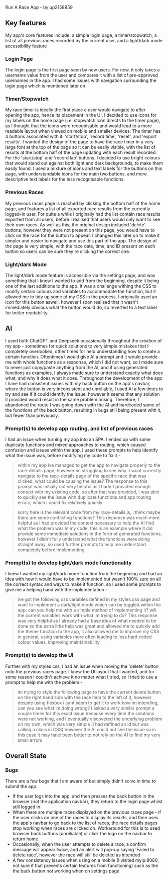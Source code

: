 Run A Race App - by up2158859
## Key features
My app's core features include: a simple login page, a timer/stopwatch, a list of all previous races recorded by the current user, and a light/dark mode accessibility feature


### Login Page
The login page is the first page seen by new users. For now, it only takes a username value from the user and compares it with a list of pre-approved usernames in the app. I had some issues with navigation surrounding the login page which is mentioned later on


### Timer/Stopwatch
My race timer is ideally the first place a user would navigate to after opening the app, hence its placement in the UI. I decided to use icons for my labels on the home page (i.e. stopwatch icon directs to the timer page), as I thought that the icons were recognisable and would lead to a more readable layout when viewed on mobile and smaller devices.
The timer has 4 buttons associated with it: 'start/stop', 'record time', 'reset', and 'export results'. I wanted the design of the page to have the race timer in a very large font at the top of the page so it can be easily visible, with the list of results at the bottom half of the page updating with each result recorded. For the 'start/stop' and 'record lap' buttons, I decided to use bright colours that would stand out against both light and dark backgrounds, to make them easily found. I used a mixture of icons and text labels for the buttons on this page, with understandable icons for the main two buttons, and more descriptive text labels for the less recognisable functions.


### Previous Races
My previous races page is reached by clicking the bottom half of the home page, and features a list of all exported race results from the currently logged-in user. For quite a while I originally had the list contain race results exported from all users, before I realised that users would only want to see their own races. As well as this, the original design included 'delete' buttons, however they were not present on this page, you would have to click on the race for the button to appear. I changed this later on to make it simpler and easier to navigate and use this part of the app. The design of the page is very simple, with the race date, time, and ID present on each button so users can be sure they're clicking the correct one. 


### Light/dark Mode
The light/dark mode feature is accessible via the settings page, and was something that I knew I wanted to add from the beginning, despite it being one of the last additions to the app. It was a challenge withing the CSS to modify certain colours and variables to accommodate the function, but it allowed me to tidy up some of my CSS in the process. I originally used an icon for this button aswell, however I soon realised that it wasn't immediately obvious what the button would do, so reverted to a text label for better readability. 


## AI
I used both ChatGPT and Deepseek occasionally throughout the creation of my app - sometimes for quick solutions to very simple mistakes that I completely overlooked, other times for help understanding how to create a certain function. Oftentimes I would give AI a prompt and it would provide me with whole functions as a response, which I did not want, so I made sure to never just copy/paste anything from the AI, and if using generated functions as examples, I always made sure to understand exactly what does what, and why it does what it does. Throughout the development of the app I have had consistent issues with my back button on the app's navbar, where the button is very inconsistent and unreliable, I used AI a few times to try and see if it could identify the issue, however it seems that any solution it provided would result in the same problem arising. Therefore, I abandoned the route I was going down with the AI and hardcoded some of the functions of the back button, resulting in bugs still being present with it, but fewer than previously.

### Prompt(s) to develop app routing, and list of previous races
I had an issue when turning my app into an SPA. I ended up with some duplicate functions and mixed approaches to routing, which caused confusion and issues within the app. I used these prompts to help identify what the issue was, before modifying my code to fix it -

>  within my app ive managed to get the app to navigate properly to the race-details page, however im struggling to see why it wont correctly navigate to the race-details page of the specific race that was clicked, what could be causing the issue?
  The response to this prompt was initially not very helpful as I hadn't provided enough context with my existing code, so after that was provided, I was able to quickly see the issue with duplicate functions and app routing errors, which I could fix relatively quickly

>  sorry here is the relevant code from my race-details.js, i think maybe there are some conflicting functions?
  This response was much more helpful as I had provided the context necessary to help the AI find what the problem was in my code, this is an example where it did provide some immediate solutions in the form of generated functions, however I didn't fully understand what the functions were doing straight away, so used further prompts to help me understand completely before implementing

### Prompt(s) to develop light/dark mode functionality
I knew I wanted my light/dark mode function from the beginning and had an idea with how it would have to be implemented but wasn't 100% sure on all the correct syntax and ways to make it function, so I used some prompts to give me a helping hand with the implementation -

>  ive got the following css variables defined in my styles.css page and want to implement a dark/light mode which can be toggled within the app, can you help me with a simple method of implementing it? will the current variables work with what im trying to do?
This response was very helpful as I already had a base idea of what needed to be done so the extra little help was great and allowed me to quickly add the theme function to the app, it also allowed me to improve my CSS in general, using variables more often leading to less hard coded colour values, improving maintainability

### Prompt(s) to develop the UI
Further with my styles.css, I had an issue when moving the 'delete' button onto the previous races page. I knew the UI layout that I wanted, and for some reason I couldn't achieve it no matter what I tried, so I tried to use a prompt to help me with the problem -

>  im trying to style the following page to have the current delete button on the right hand side with the race item to the left of it, however despite using flexbox i cant seem to get it to work how im intending, can you see what im doing wrong?
I asked a very similar prompt a couple times for this exact issue because every time the solutions were not working, and I eventually discovered the underlying problem on my own, which was very simple (i had defined an id but was calling a class in CSS) however the AI could not see the issue so in this case it may have been better to not rely on the AI to find my very small errors


## Overall State


### Bugs
There are a few bugs that I am aware of but simply didn't solve in time to submit the app.
-  If the user logs into the app, and then presses the back button in the browser (not the application navbar), they return to the login page whilst still logged in
-  When there are multiple races displayed on the previous races page - if the user clicks on one of the races to display its results, and then uses the app's navbar to go back to the list of races, the race details pages stop working when races are clicked on. Workaround for this is to used browser back buttons (unreliable) or click the logo on the navbar to return home
-  Occasionally, when the user attempts to delete a race, a confirm message will appear twice, and an alert will pop-up saying 'Failed to delete race', however the race will still be deleted as intended
-  A few consistency issues when using on a mobile (I visited myip:8080, not sure if that prevents certain features from functioning) such as the the back button not working when on settings page
